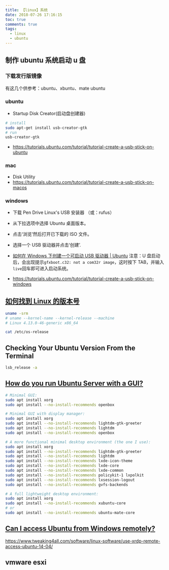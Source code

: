 ```yaml
---
title: 【linux】系统
date: 2018-07-26 17:16:15
toc: true
comments: true
tags:
  - linux
  - ubuntu
---
```


## 制作 ubuntu 系统启动 u 盘

### 下载发行版镜像

有这几个供参考：ubuntu、xbuntu、mate ubuntu

### ubuntu

- Startup Disk Creator(启动盘创建器)

```sh
# install
sudo apt-get install usb-creator-gtk
# run
usb-creator-gtk
```

- https://tutorials.ubuntu.com/tutorial/tutorial-create-a-usb-stick-on-ubuntu

### mac

- Disk Utility
- https://tutorials.ubuntu.com/tutorial/tutorial-create-a-usb-stick-on-macos

### windows

- 下载 Pen Drive Linux's USB 安装器 （或：rufus）
- 从下拉选项中选择 Ubuntu 桌面版本。
- 点击‘浏览’然后打开已下载的 ISO 文件。
- 选择一个 USB 驱动器并点击‘创建’.

- [如何在 Windows 下创建一个可启动 USB 驱动器 | Ubuntu](http://www.ubuntu.org.cn/download/desktop/create-a-usb-stick-on-windows)
  注意：U 盘启动后，会出现提示`gfxboot.c32: not a com32r image`，这时按下 TAB，并输入`live`回车即可进入启动系统。
- https://tutorials.ubuntu.com/tutorial/tutorial-create-a-usb-stick-on-windows

## [如何找到 Linux 的版本号](https://linux.cn/article-9760-1.html)

```sh
uname -srm
# uname --kernel-name --kernel-release --machine
# Linux 4.13.0-46-generic x86_64
```

```sh
cat /etc/os-release
```
## Checking Your Ubuntu Version From the Terminal
```sh
lsb_release -a
```

## [How do you run Ubuntu Server with a GUI?](https://askubuntu.com/questions/53822/how-do-you-run-ubuntu-server-with-a-gui)

```sh
# Minimal GUI:
sudo apt install xorg
sudo apt install --no-install-recommends openbox

# Minimal GUI with display manager:
sudo apt install xorg
sudo apt install --no-install-recommends lightdm-gtk-greeter
sudo apt install --no-install-recommends lightdm
sudo apt install --no-install-recommends openbox

# A more functional minimal desktop environment (the one I use):
sudo apt install xorg
sudo apt install --no-install-recommends lightdm-gtk-greeter
sudo apt install --no-install-recommends lightdm
sudo apt install --no-install-recommends lxde-icon-theme
sudo apt install --no-install-recommends lxde-core
sudo apt install --no-install-recommends lxde-common
sudo apt install --no-install-recommends policykit-1 lxpolkit
sudo apt install --no-install-recommends lxsession-logout
sudo apt install --no-install-recommends gvfs-backends

# A full lightweight desktop environment:
sudo apt install xorg
sudo apt install --no-install-recommends xubuntu-core
# or
sudo apt install --no-install-recommends ubuntu-mate-core
```

## [Can I access Ubuntu from Windows remotely?](https://askubuntu.com/questions/592537/can-i-access-ubuntu-from-windows-remotely)

https://www.tweaking4all.com/software/linux-software/use-xrdp-remote-access-ubuntu-14-04/

## vmware esxi
